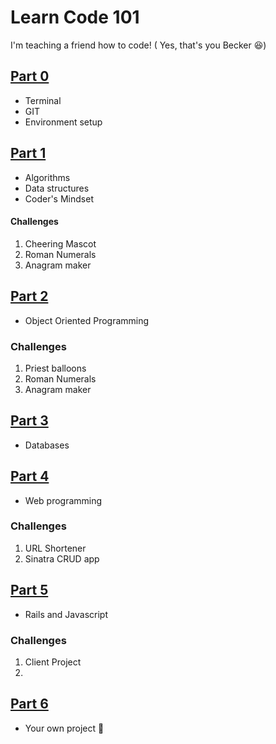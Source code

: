 # Learn Code 101
I'm teaching a friend how to code!
( Yes, that's you Becker 😆)

## [Part 0](/part-0)
- Terminal
- GIT
- Environment setup

## [Part 1](/part-1)
- Algorithms
- Data structures
- Coder's Mindset

#### Challenges
1. Cheering Mascot
2. Roman Numerals
3. Anagram maker

## [Part 2](/part-2)
- Object Oriented Programming

### Challenges
1. Priest balloons
2. Roman Numerals
3. Anagram maker

## [Part 3](/part-3)
- Databases

## [Part 4](/part-4)
- Web programming

### Challenges
1. URL Shortener
2. Sinatra CRUD app

## [Part 5](/part-5)
- Rails and Javascript

### Challenges
1. Client Project
2.

## [Part 6](/part-6)
- Your own project 🚀
